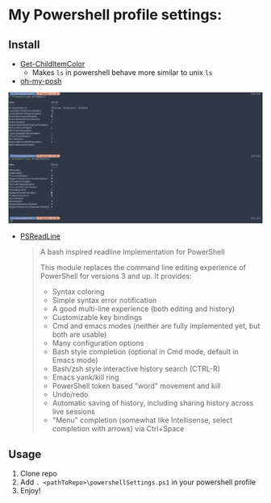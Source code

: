 # My Powershell profile settings:

## Install

- [Get-ChildItemColor](https://github.com/joonro/Get-ChildItemColor)
  - Makes `ls` in powershell behave more similar to unix `ls`
- [oh-my-posh](https://github.com/JanDeDobbeleer/oh-my-posh)

![Example Prompt](https://raw.githubusercontent.com/gblock0/powershell/master/screenshots/poshgitPrompt.png)

- [PSReadLine](https://github.com/PowerShell/PSReadLine)
  > A bash inspired readline implementation for PowerShell
  >
  > This module replaces the command line editing experience of PowerShell for versions 3 and up. It provides:
  >
  > - Syntax coloring
  > - Simple syntax error notification
  > - A good multi-line experience (both editing and history)
  > - Customizable key bindings
  > - Cmd and emacs modes (neither are fully implemented yet, but both are usable)
  > - Many configuration options
  > - Bash style completion (optional in Cmd mode, default in Emacs mode)
  > - Bash/zsh style interactive history search (CTRL-R)
  > - Emacs yank/kill ring
  > - PowerShell token based "word" movement and kill
  > - Undo/redo
  > - Automatic saving of history, including sharing history across live sessions
  > - "Menu" completion (somewhat like Intellisense, select completion with arrows) via Ctrl+Space

## Usage

1. Clone repo
1. Add `. <pathToRepo>\powershellSettings.ps1` in your powershell profile
1. Enjoy!
